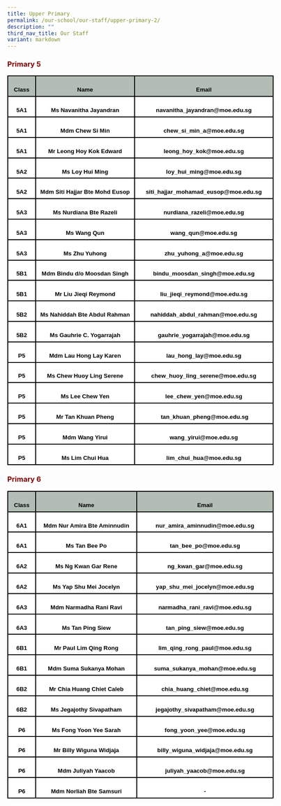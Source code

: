 ```yaml
---
title: Upper Primary
permalink: /our-school/our-staff/upper-primary-2/
description: ""
third_nav_title: Our Staff
variant: markdown
---
```

<h3 style="text-align: justify;"><strong><span style="color: #800000;">Primary 5</span></strong></h3>

<table style="width:458.0pt;border-collapse:collapse;mso-yfti-tbllook:1184;
 mso-padding-alt:0in 5.4pt 0in 5.4pt" width="611" cellpadding="0" cellspacing="0" border="0" class="MsoNormalTable"><tbody><tr style="mso-yfti-irow:0;mso-yfti-firstrow:yes;height:35.1pt"><td style="width:38.0pt;border:solid black 1.5pt;background:#B2BEB5;
  padding:0in 5.4pt 0in 5.4pt;height:35.1pt" width="51"><p style="margin-bottom:0in;text-align:center;
  line-height:normal" align="center" class="MsoNormal"><b><span style="font-size:10.0pt;font-family:&quot;Arial&quot;,sans-serif;
  mso-fareast-font-family:&quot;Times New Roman&quot;;color:black;mso-font-kerning:0pt;
  mso-ligatures:none;mso-bidi-language:TA">Class</span></b></p></td><td style="width:187.0pt;border:solid black 1.5pt;border-left:none;
  background:#B2BEB5;padding:0in 5.4pt 0in 5.4pt;height:35.1pt" width="249"><p style="margin-bottom:0in;text-align:center;
  line-height:normal" align="center" class="MsoNormal"><b><span style="font-size:10.0pt;font-family:&quot;Arial&quot;,sans-serif;
  mso-fareast-font-family:&quot;Times New Roman&quot;;color:black;mso-font-kerning:0pt;
  mso-ligatures:none;mso-bidi-language:TA">Name</span></b></p></td><td style="width:233.0pt;border:solid black 1.5pt;border-left:none;
  background:#B2BEB5;padding:0in 5.4pt 0in 5.4pt;height:35.1pt" width="311"><p style="margin-bottom:0in;text-align:center;
  line-height:normal" align="center" class="MsoNormal"><b><span style="font-size:10.0pt;font-family:&quot;Arial&quot;,sans-serif;
  mso-fareast-font-family:&quot;Times New Roman&quot;;color:black;mso-font-kerning:0pt;
  mso-ligatures:none;mso-bidi-language:TA">Email</span></b></p></td></tr><tr style="mso-yfti-irow:1;height:35.1pt"><td style="width:38.0pt;border:solid black 1.5pt;border-top:none;
  background:white;padding:0in 5.4pt 0in 5.4pt;height:35.1pt" width="51"><p style="margin-bottom:0in;text-align:center;
  line-height:normal" align="center" class="MsoNormal"><b><span style="font-size:10.0pt;font-family:&quot;Arial&quot;,sans-serif;
  mso-fareast-font-family:&quot;Times New Roman&quot;;color:black;mso-font-kerning:0pt;
  mso-ligatures:none;mso-bidi-language:TA">5A1</span></b></p></td><td style="width:187.0pt;border-top:none;border-left:none;
  border-bottom:solid black 1.5pt;border-right:solid black 1.5pt;background:
  white;padding:0in 5.4pt 0in 5.4pt;height:35.1pt" width="249"><p style="margin-bottom:0in;text-align:center;
  line-height:normal" align="center" class="MsoNormal"><b><span style="font-size:10.0pt;font-family:&quot;Arial&quot;,sans-serif;
  mso-fareast-font-family:&quot;Times New Roman&quot;;color:black;mso-font-kerning:0pt;
  mso-ligatures:none;mso-bidi-language:TA">Ms Navanitha Jayandran</span></b></p></td><td style="width:233.0pt;border-top:none;border-left:none;
  border-bottom:solid black 1.5pt;border-right:solid black 1.5pt;background:
  white;padding:0in 5.4pt 0in 5.4pt;height:35.1pt" width="311"><p style="margin-bottom:0in;text-align:center;
  line-height:normal" align="center" class="MsoNormal"><b><span style="font-size:10.0pt;font-family:&quot;Arial&quot;,sans-serif;
  mso-fareast-font-family:&quot;Times New Roman&quot;;color:black;mso-font-kerning:0pt;
  mso-ligatures:none;mso-bidi-language:TA">navanitha_jayandran@moe.edu.sg</span></b></p></td></tr><tr style="mso-yfti-irow:2;height:35.1pt"><td style="width:38.0pt;border:solid black 1.5pt;border-top:none;
  background:white;padding:0in 5.4pt 0in 5.4pt;height:35.1pt" width="51"><p style="margin-bottom:0in;text-align:center;
  line-height:normal" align="center" class="MsoNormal"><b><span style="font-size:10.0pt;font-family:&quot;Arial&quot;,sans-serif;
  mso-fareast-font-family:&quot;Times New Roman&quot;;color:black;mso-font-kerning:0pt;
  mso-ligatures:none;mso-bidi-language:TA">5A1</span></b></p></td><td style="width:187.0pt;border-top:none;border-left:none;
  border-bottom:solid black 1.5pt;border-right:solid black 1.5pt;background:
  white;padding:0in 5.4pt 0in 5.4pt;height:35.1pt" width="249"><p style="margin-bottom:0in;text-align:center;
  line-height:normal" align="center" class="MsoNormal"><b><span style="font-size:10.0pt;font-family:&quot;Arial&quot;,sans-serif;
  mso-fareast-font-family:&quot;Times New Roman&quot;;color:black;mso-font-kerning:0pt;
  mso-ligatures:none;mso-bidi-language:TA">Mdm Chew Si Min</span></b></p></td><td style="width:233.0pt;border-top:none;border-left:none;
  border-bottom:solid black 1.5pt;border-right:solid black 1.5pt;background:
  white;padding:0in 5.4pt 0in 5.4pt;height:35.1pt" width="311"><p style="margin-bottom:0in;text-align:center;
  line-height:normal" align="center" class="MsoNormal"><b><span style="font-size:10.0pt;font-family:&quot;Arial&quot;,sans-serif;
  mso-fareast-font-family:&quot;Times New Roman&quot;;color:black;mso-font-kerning:0pt;
  mso-ligatures:none;mso-bidi-language:TA">chew_si_min_a@moe.edu.sg</span></b></p></td></tr><tr style="mso-yfti-irow:3;height:35.1pt"><td style="width:38.0pt;border:solid black 1.5pt;border-top:none;
  background:white;padding:0in 5.4pt 0in 5.4pt;height:35.1pt" width="51"><p style="margin-bottom:0in;text-align:center;
  line-height:normal" align="center" class="MsoNormal"><b><span style="font-size:10.0pt;font-family:&quot;Arial&quot;,sans-serif;
  mso-fareast-font-family:&quot;Times New Roman&quot;;color:black;mso-font-kerning:0pt;
  mso-ligatures:none;mso-bidi-language:TA">5A1</span></b></p></td><td style="width:187.0pt;border-top:none;border-left:none;
  border-bottom:solid black 1.5pt;border-right:solid black 1.5pt;background:
  white;padding:0in 5.4pt 0in 5.4pt;height:35.1pt" width="249"><p style="margin-bottom:0in;text-align:center;
  line-height:normal" align="center" class="MsoNormal"><b><span style="font-size:10.0pt;font-family:&quot;Arial&quot;,sans-serif;
  mso-fareast-font-family:&quot;Times New Roman&quot;;color:black;mso-font-kerning:0pt;
  mso-ligatures:none;mso-bidi-language:TA">Mr Leong Hoy Kok Edward</span></b></p></td><td style="width:233.0pt;border-top:none;border-left:none;
  border-bottom:solid black 1.5pt;border-right:solid black 1.5pt;background:
  white;padding:0in 5.4pt 0in 5.4pt;height:35.1pt" width="311"><p style="margin-bottom:0in;text-align:center;
  line-height:normal" align="center" class="MsoNormal"><b><span style="font-size:10.0pt;font-family:&quot;Arial&quot;,sans-serif;
  mso-fareast-font-family:&quot;Times New Roman&quot;;color:black;mso-font-kerning:0pt;
  mso-ligatures:none;mso-bidi-language:TA">leong_hoy_kok@moe.edu.sg</span></b></p></td></tr><tr style="mso-yfti-irow:4;height:35.1pt"><td style="width:38.0pt;border:solid black 1.5pt;border-top:none;
  background:white;padding:0in 5.4pt 0in 5.4pt;height:35.1pt" width="51"><p style="margin-bottom:0in;text-align:center;
  line-height:normal" align="center" class="MsoNormal"><b><span style="font-size:10.0pt;font-family:&quot;Arial&quot;,sans-serif;
  mso-fareast-font-family:&quot;Times New Roman&quot;;color:black;mso-font-kerning:0pt;
  mso-ligatures:none;mso-bidi-language:TA">5A2</span></b></p></td><td style="width:187.0pt;border-top:none;border-left:none;
  border-bottom:solid black 1.5pt;border-right:solid black 1.5pt;background:
  white;padding:0in 5.4pt 0in 5.4pt;height:35.1pt" width="249"><p style="margin-bottom:0in;text-align:center;
  line-height:normal" align="center" class="MsoNormal"><b><span style="font-size:10.0pt;font-family:&quot;Arial&quot;,sans-serif;
  mso-fareast-font-family:&quot;Times New Roman&quot;;color:black;mso-font-kerning:0pt;
  mso-ligatures:none;mso-bidi-language:TA">Ms Loy Hui Ming</span></b></p></td><td style="width:233.0pt;border-top:none;border-left:none;
  border-bottom:solid black 1.5pt;border-right:solid black 1.5pt;background:
  white;padding:0in 5.4pt 0in 5.4pt;height:35.1pt" width="311"><p style="margin-bottom:0in;text-align:center;
  line-height:normal" align="center" class="MsoNormal"><b><span style="font-size:10.0pt;font-family:&quot;Arial&quot;,sans-serif;
  mso-fareast-font-family:&quot;Times New Roman&quot;;color:black;mso-font-kerning:0pt;
  mso-ligatures:none;mso-bidi-language:TA">loy_hui_ming@moe.edu.sg</span></b></p></td></tr><tr style="mso-yfti-irow:5;height:35.1pt"><td style="width:38.0pt;border:solid black 1.5pt;border-top:none;
  background:white;padding:0in 5.4pt 0in 5.4pt;height:35.1pt" width="51"><p style="margin-bottom:0in;text-align:center;
  line-height:normal" align="center" class="MsoNormal"><b><span style="font-size:10.0pt;font-family:&quot;Arial&quot;,sans-serif;
  mso-fareast-font-family:&quot;Times New Roman&quot;;color:black;mso-font-kerning:0pt;
  mso-ligatures:none;mso-bidi-language:TA">5A2</span></b></p></td><td style="width:187.0pt;border-top:none;border-left:none;
  border-bottom:solid black 1.5pt;border-right:solid black 1.5pt;background:
  white;padding:0in 5.4pt 0in 5.4pt;height:35.1pt" width="249"><p style="margin-bottom:0in;text-align:center;
  line-height:normal" align="center" class="MsoNormal"><b><span style="font-size:10.0pt;font-family:&quot;Arial&quot;,sans-serif;
  mso-fareast-font-family:&quot;Times New Roman&quot;;color:black;mso-font-kerning:0pt;
  mso-ligatures:none;mso-bidi-language:TA">Mdm Siti Hajjar Bte Mohd Eusop</span></b></p></td><td style="width:233.0pt;border-top:none;border-left:none;
  border-bottom:solid black 1.5pt;border-right:solid black 1.5pt;background:
  white;padding:0in 5.4pt 0in 5.4pt;height:35.1pt" width="311"><p style="margin-bottom:0in;text-align:center;
  line-height:normal" align="center" class="MsoNormal"><b><span style="font-size:10.0pt;font-family:&quot;Arial&quot;,sans-serif;
  mso-fareast-font-family:&quot;Times New Roman&quot;;color:black;mso-font-kerning:0pt;
  mso-ligatures:none;mso-bidi-language:TA">siti_hajjar_mohamad_eusop@moe.edu.sg</span></b></p></td></tr><tr style="mso-yfti-irow:6;height:35.1pt"><td style="width:38.0pt;border:solid black 1.5pt;border-top:none;
  background:white;padding:0in 5.4pt 0in 5.4pt;height:35.1pt" width="51"><p style="margin-bottom:0in;text-align:center;
  line-height:normal" align="center" class="MsoNormal"><b><span style="font-size:10.0pt;font-family:&quot;Arial&quot;,sans-serif;
  mso-fareast-font-family:&quot;Times New Roman&quot;;color:black;mso-font-kerning:0pt;
  mso-ligatures:none;mso-bidi-language:TA">5A3</span></b></p></td><td style="width:187.0pt;border-top:none;border-left:none;
  border-bottom:solid black 1.5pt;border-right:solid black 1.5pt;background:
  white;padding:0in 5.4pt 0in 5.4pt;height:35.1pt" width="249"><p style="margin-bottom:0in;text-align:center;
  line-height:normal" align="center" class="MsoNormal"><b><span style="font-size:10.0pt;font-family:&quot;Arial&quot;,sans-serif;
  mso-fareast-font-family:&quot;Times New Roman&quot;;color:black;mso-font-kerning:0pt;
  mso-ligatures:none;mso-bidi-language:TA">Ms Nurdiana Bte Razeli</span></b></p></td><td style="width:233.0pt;border-top:none;border-left:none;
  border-bottom:solid black 1.5pt;border-right:solid black 1.5pt;background:
  white;padding:0in 5.4pt 0in 5.4pt;height:35.1pt" width="311"><p style="margin-bottom:0in;text-align:center;
  line-height:normal" align="center" class="MsoNormal"><b><span style="font-size:10.0pt;font-family:&quot;Arial&quot;,sans-serif;
  mso-fareast-font-family:&quot;Times New Roman&quot;;color:black;mso-font-kerning:0pt;
  mso-ligatures:none;mso-bidi-language:TA">nurdiana_razeli@moe.edu.sg</span></b></p></td></tr><tr style="mso-yfti-irow:7;height:35.1pt"><td style="width:38.0pt;border:solid black 1.5pt;border-top:none;
  background:white;padding:0in 5.4pt 0in 5.4pt;height:35.1pt" width="51"><p style="margin-bottom:0in;text-align:center;
  line-height:normal" align="center" class="MsoNormal"><b><span style="font-size:10.0pt;font-family:&quot;Arial&quot;,sans-serif;
  mso-fareast-font-family:&quot;Times New Roman&quot;;color:black;mso-font-kerning:0pt;
  mso-ligatures:none;mso-bidi-language:TA">5A3</span></b></p></td><td style="width:187.0pt;border-top:none;border-left:none;
  border-bottom:solid black 1.5pt;border-right:solid black 1.5pt;background:
  white;padding:0in 5.4pt 0in 5.4pt;height:35.1pt" width="249"><p style="margin-bottom:0in;text-align:center;
  line-height:normal" align="center" class="MsoNormal"><b><span style="font-size:10.0pt;font-family:&quot;Arial&quot;,sans-serif;
  mso-fareast-font-family:&quot;Times New Roman&quot;;color:black;mso-font-kerning:0pt;
  mso-ligatures:none;mso-bidi-language:TA">Ms Wang Qun</span></b></p></td><td style="width:233.0pt;border-top:none;border-left:none;
  border-bottom:solid black 1.5pt;border-right:solid black 1.5pt;background:
  white;padding:0in 5.4pt 0in 5.4pt;height:35.1pt" width="311"><p style="margin-bottom:0in;text-align:center;
  line-height:normal" align="center" class="MsoNormal"><b><span style="font-size:10.0pt;font-family:&quot;Arial&quot;,sans-serif;
  mso-fareast-font-family:&quot;Times New Roman&quot;;color:black;mso-font-kerning:0pt;
  mso-ligatures:none;mso-bidi-language:TA">wang_qun@moe.edu.sg</span></b></p></td></tr><tr style="mso-yfti-irow:8;height:35.1pt"><td style="width:38.0pt;border:solid black 1.5pt;border-top:none;
  background:white;padding:0in 5.4pt 0in 5.4pt;height:35.1pt" width="51"><p style="margin-bottom:0in;text-align:center;
  line-height:normal" align="center" class="MsoNormal"><b><span style="font-size:10.0pt;font-family:&quot;Arial&quot;,sans-serif;
  mso-fareast-font-family:&quot;Times New Roman&quot;;color:black;mso-font-kerning:0pt;
  mso-ligatures:none;mso-bidi-language:TA">5A3</span></b></p></td><td style="width:187.0pt;border-top:none;border-left:none;
  border-bottom:solid black 1.5pt;border-right:solid black 1.5pt;background:
  white;padding:0in 5.4pt 0in 5.4pt;height:35.1pt" width="249"><p style="margin-bottom:0in;text-align:center;
  line-height:normal" align="center" class="MsoNormal"><b><span style="font-size:10.0pt;font-family:&quot;Arial&quot;,sans-serif;
  mso-fareast-font-family:&quot;Times New Roman&quot;;color:black;mso-font-kerning:0pt;
  mso-ligatures:none;mso-bidi-language:TA">Ms Zhu Yuhong</span></b></p></td><td style="width:233.0pt;border-top:none;border-left:none;
  border-bottom:solid black 1.5pt;border-right:solid black 1.5pt;background:
  white;padding:0in 5.4pt 0in 5.4pt;height:35.1pt" width="311"><p style="margin-bottom:0in;text-align:center;
  line-height:normal" align="center" class="MsoNormal"><b><span style="font-size:10.0pt;font-family:&quot;Arial&quot;,sans-serif;
  mso-fareast-font-family:&quot;Times New Roman&quot;;color:black;mso-font-kerning:0pt;
  mso-ligatures:none;mso-bidi-language:TA">zhu_yuhong_a@moe.edu.sg</span></b></p></td></tr><tr style="mso-yfti-irow:9;height:35.1pt"><td style="width:38.0pt;border:solid black 1.5pt;border-top:none;
  background:white;padding:0in 5.4pt 0in 5.4pt;height:35.1pt" width="51"><p style="margin-bottom:0in;text-align:center;
  line-height:normal" align="center" class="MsoNormal"><b><span style="font-size:10.0pt;font-family:&quot;Arial&quot;,sans-serif;
  mso-fareast-font-family:&quot;Times New Roman&quot;;color:black;mso-font-kerning:0pt;
  mso-ligatures:none;mso-bidi-language:TA">5B1</span></b></p></td><td style="width:187.0pt;border-top:none;border-left:none;
  border-bottom:solid black 1.5pt;border-right:solid black 1.5pt;background:
  white;padding:0in 5.4pt 0in 5.4pt;height:35.1pt" width="249"><p style="margin-bottom:0in;text-align:center;
  line-height:normal" align="center" class="MsoNormal"><b><span style="font-size:10.0pt;font-family:&quot;Arial&quot;,sans-serif;
  mso-fareast-font-family:&quot;Times New Roman&quot;;color:black;mso-font-kerning:0pt;
  mso-ligatures:none;mso-bidi-language:TA">Mdm Bindu d/o Moosdan Singh</span></b></p></td><td style="width:233.0pt;border-top:none;border-left:none;
  border-bottom:solid black 1.5pt;border-right:solid black 1.5pt;background:
  white;padding:0in 5.4pt 0in 5.4pt;height:35.1pt" width="311"><p style="margin-bottom:0in;text-align:center;
  line-height:normal" align="center" class="MsoNormal"><b><span style="font-size:10.0pt;font-family:&quot;Arial&quot;,sans-serif;
  mso-fareast-font-family:&quot;Times New Roman&quot;;color:black;mso-font-kerning:0pt;
  mso-ligatures:none;mso-bidi-language:TA">bindu_moosdan_singh@moe.edu.sg</span></b></p></td></tr><tr style="mso-yfti-irow:10;height:35.1pt"><td style="width:38.0pt;border:solid black 1.5pt;border-top:none;
  background:white;padding:0in 5.4pt 0in 5.4pt;height:35.1pt" width="51"><p style="margin-bottom:0in;text-align:center;
  line-height:normal" align="center" class="MsoNormal"><b><span style="font-size:10.0pt;font-family:&quot;Arial&quot;,sans-serif;
  mso-fareast-font-family:&quot;Times New Roman&quot;;color:black;mso-font-kerning:0pt;
  mso-ligatures:none;mso-bidi-language:TA">5B1</span></b></p></td><td style="width:187.0pt;border-top:none;border-left:none;
  border-bottom:solid black 1.5pt;border-right:solid black 1.5pt;background:
  white;padding:0in 5.4pt 0in 5.4pt;height:35.1pt" width="249"><p style="margin-bottom:0in;text-align:center;
  line-height:normal" align="center" class="MsoNormal"><b><span style="font-size:10.0pt;font-family:&quot;Arial&quot;,sans-serif;
  mso-fareast-font-family:&quot;Times New Roman&quot;;color:black;mso-font-kerning:0pt;
  mso-ligatures:none;mso-bidi-language:TA">Mr Liu Jieqi Reymond</span></b></p></td><td style="width:233.0pt;border-top:none;border-left:none;
  border-bottom:solid black 1.5pt;border-right:solid black 1.5pt;background:
  white;padding:0in 5.4pt 0in 5.4pt;height:35.1pt" width="311"><p style="margin-bottom:0in;text-align:center;
  line-height:normal" align="center" class="MsoNormal"><b><span style="font-size:10.0pt;font-family:&quot;Arial&quot;,sans-serif;
  mso-fareast-font-family:&quot;Times New Roman&quot;;color:black;mso-font-kerning:0pt;
  mso-ligatures:none;mso-bidi-language:TA">liu_jieqi_reymond@moe.edu.sg</span></b></p></td></tr><tr style="mso-yfti-irow:11;height:35.1pt"><td style="width:38.0pt;border:solid black 1.5pt;border-top:none;
  background:white;padding:0in 5.4pt 0in 5.4pt;height:35.1pt" width="51"><p style="margin-bottom:0in;text-align:center;
  line-height:normal" align="center" class="MsoNormal"><b><span style="font-size:10.0pt;font-family:&quot;Arial&quot;,sans-serif;
  mso-fareast-font-family:&quot;Times New Roman&quot;;color:black;mso-font-kerning:0pt;
  mso-ligatures:none;mso-bidi-language:TA">5B2</span></b></p></td><td style="width:187.0pt;border-top:none;border-left:none;
  border-bottom:solid black 1.5pt;border-right:solid black 1.5pt;background:
  white;padding:0in 5.4pt 0in 5.4pt;height:35.1pt" width="249"><p style="margin-bottom:0in;text-align:center;
  line-height:normal" align="center" class="MsoNormal"><b><span style="font-size:10.0pt;font-family:&quot;Arial&quot;,sans-serif;
  mso-fareast-font-family:&quot;Times New Roman&quot;;color:black;mso-font-kerning:0pt;
  mso-ligatures:none;mso-bidi-language:TA">Ms Nahiddah Bte Abdul Rahman</span></b></p></td><td style="width:233.0pt;border-top:none;border-left:none;
  border-bottom:solid black 1.5pt;border-right:solid black 1.5pt;background:
  white;padding:0in 5.4pt 0in 5.4pt;height:35.1pt" width="311"><p style="margin-bottom:0in;text-align:center;
  line-height:normal" align="center" class="MsoNormal"><b><span style="font-size:10.0pt;font-family:&quot;Arial&quot;,sans-serif;
  mso-fareast-font-family:&quot;Times New Roman&quot;;color:black;mso-font-kerning:0pt;
  mso-ligatures:none;mso-bidi-language:TA">nahiddah_abdul_rahman@moe.edu.sg</span></b></p></td></tr><tr style="mso-yfti-irow:12;height:35.1pt"><td style="width:38.0pt;border:solid black 1.5pt;border-top:none;
  background:white;padding:0in 5.4pt 0in 5.4pt;height:35.1pt" width="51"><p style="margin-bottom:0in;text-align:center;
  line-height:normal" align="center" class="MsoNormal"><b><span style="font-size:10.0pt;font-family:&quot;Arial&quot;,sans-serif;
  mso-fareast-font-family:&quot;Times New Roman&quot;;color:black;mso-font-kerning:0pt;
  mso-ligatures:none;mso-bidi-language:TA">5B2</span></b></p></td><td style="width:187.0pt;border-top:none;border-left:none;
  border-bottom:solid black 1.5pt;border-right:solid black 1.5pt;background:
  white;padding:0in 5.4pt 0in 5.4pt;height:35.1pt" width="249"><p style="margin-bottom:0in;text-align:center;
  line-height:normal" align="center" class="MsoNormal"><b><span style="font-size:10.0pt;font-family:&quot;Arial&quot;,sans-serif;
  mso-fareast-font-family:&quot;Times New Roman&quot;;color:black;mso-font-kerning:0pt;
  mso-ligatures:none;mso-bidi-language:TA">Ms Gauhrie C. Yogarrajah</span></b></p></td><td style="width:233.0pt;border-top:none;border-left:none;
  border-bottom:solid black 1.5pt;border-right:solid black 1.5pt;background:
  white;padding:0in 5.4pt 0in 5.4pt;height:35.1pt" width="311"><p style="margin-bottom:0in;text-align:center;
  line-height:normal" align="center" class="MsoNormal"><b><span style="font-size:10.0pt;font-family:&quot;Arial&quot;,sans-serif;
  mso-fareast-font-family:&quot;Times New Roman&quot;;color:black;mso-font-kerning:0pt;
  mso-ligatures:none;mso-bidi-language:TA">gauhrie_yogarrajah@moe.edu.sg</span></b></p></td></tr><tr style="mso-yfti-irow:13;height:35.1pt"><td style="width:38.0pt;border:solid black 1.5pt;border-top:none;
  background:white;padding:0in 5.4pt 0in 5.4pt;height:35.1pt" width="51"><p style="margin-bottom:0in;text-align:center;
  line-height:normal" align="center" class="MsoNormal"><b><span style="font-size:10.0pt;font-family:&quot;Arial&quot;,sans-serif;
  mso-fareast-font-family:&quot;Times New Roman&quot;;color:black;mso-font-kerning:0pt;
  mso-ligatures:none;mso-bidi-language:TA">P5</span></b></p></td><td style="width:187.0pt;border-top:none;border-left:none;
  border-bottom:solid black 1.5pt;border-right:solid black 1.5pt;background:
  white;padding:0in 5.4pt 0in 5.4pt;height:35.1pt" width="249"><p style="margin-bottom:0in;text-align:center;
  line-height:normal" align="center" class="MsoNormal"><b><span style="font-size:10.0pt;font-family:&quot;Arial&quot;,sans-serif;
  mso-fareast-font-family:&quot;Times New Roman&quot;;color:black;mso-font-kerning:0pt;
  mso-ligatures:none;mso-bidi-language:TA">Mdm Lau Hong Lay Karen</span></b></p></td><td style="width:233.0pt;border-top:none;border-left:none;
  border-bottom:solid black 1.5pt;border-right:solid black 1.5pt;background:
  white;padding:0in 5.4pt 0in 5.4pt;height:35.1pt" width="311"><p style="margin-bottom:0in;text-align:center;
  line-height:normal" align="center" class="MsoNormal"><b><span style="font-size:10.0pt;font-family:&quot;Arial&quot;,sans-serif;
  mso-fareast-font-family:&quot;Times New Roman&quot;;color:black;mso-font-kerning:0pt;
  mso-ligatures:none;mso-bidi-language:TA">lau_hong_lay@moe.edu.sg</span></b></p></td></tr><tr style="mso-yfti-irow:14;height:35.1pt"><td style="width:38.0pt;border:solid black 1.5pt;border-top:none;
  background:white;padding:0in 5.4pt 0in 5.4pt;height:35.1pt" width="51"><p style="margin-bottom:0in;text-align:center;
  line-height:normal" align="center" class="MsoNormal"><b><span style="font-size:10.0pt;font-family:&quot;Arial&quot;,sans-serif;
  mso-fareast-font-family:&quot;Times New Roman&quot;;color:black;mso-font-kerning:0pt;
  mso-ligatures:none;mso-bidi-language:TA">P5</span></b></p></td><td style="width:187.0pt;border-top:none;border-left:none;
  border-bottom:solid black 1.5pt;border-right:solid black 1.5pt;background:
  white;padding:0in 5.4pt 0in 5.4pt;height:35.1pt" width="249"><p style="margin-bottom:0in;text-align:center;
  line-height:normal" align="center" class="MsoNormal"><b><span style="font-size:10.0pt;font-family:&quot;Arial&quot;,sans-serif;
  mso-fareast-font-family:&quot;Times New Roman&quot;;color:black;mso-font-kerning:0pt;
  mso-ligatures:none;mso-bidi-language:TA">Ms Chew Huoy Ling Serene</span></b></p></td><td style="width:233.0pt;border-top:none;border-left:none;
  border-bottom:solid black 1.5pt;border-right:solid black 1.5pt;background:
  white;padding:0in 5.4pt 0in 5.4pt;height:35.1pt" width="311"><p style="margin-bottom:0in;text-align:center;
  line-height:normal" align="center" class="MsoNormal"><b><span style="font-size:10.0pt;font-family:&quot;Arial&quot;,sans-serif;
  mso-fareast-font-family:&quot;Times New Roman&quot;;color:black;mso-font-kerning:0pt;
  mso-ligatures:none;mso-bidi-language:TA">chew_huoy_ling_serene@moe.edu.sg</span></b></p></td></tr><tr style="mso-yfti-irow:15;height:35.1pt"><td style="width:38.0pt;border:solid black 1.5pt;border-top:none;
  background:white;padding:0in 5.4pt 0in 5.4pt;height:35.1pt" width="51"><p style="margin-bottom:0in;text-align:center;
  line-height:normal" align="center" class="MsoNormal"><b><span style="font-size:10.0pt;font-family:&quot;Arial&quot;,sans-serif;
  mso-fareast-font-family:&quot;Times New Roman&quot;;color:black;mso-font-kerning:0pt;
  mso-ligatures:none;mso-bidi-language:TA">P5</span></b></p></td><td style="width:187.0pt;border-top:none;border-left:none;
  border-bottom:solid black 1.5pt;border-right:solid black 1.5pt;background:
  white;padding:0in 5.4pt 0in 5.4pt;height:35.1pt" width="249"><p style="margin-bottom:0in;text-align:center;
  line-height:normal" align="center" class="MsoNormal"><b><span style="font-size:10.0pt;font-family:&quot;Arial&quot;,sans-serif;
  mso-fareast-font-family:&quot;Times New Roman&quot;;color:black;mso-font-kerning:0pt;
  mso-ligatures:none;mso-bidi-language:TA">Ms Lee Chew Yen</span></b></p></td><td style="width:233.0pt;border-top:none;border-left:none;
  border-bottom:solid black 1.5pt;border-right:solid black 1.5pt;background:
  white;padding:0in 5.4pt 0in 5.4pt;height:35.1pt" width="311"><p style="margin-bottom:0in;text-align:center;
  line-height:normal" align="center" class="MsoNormal"><b><span style="font-size:10.0pt;font-family:&quot;Arial&quot;,sans-serif;
  mso-fareast-font-family:&quot;Times New Roman&quot;;color:black;mso-font-kerning:0pt;
  mso-ligatures:none;mso-bidi-language:TA">lee_chew_yen@moe.edu.sg</span></b></p></td></tr><tr style="mso-yfti-irow:16;height:35.1pt"><td style="width:38.0pt;border:solid black 1.5pt;border-top:none;
  background:white;padding:0in 5.4pt 0in 5.4pt;height:35.1pt" width="51"><p style="margin-bottom:0in;text-align:center;
  line-height:normal" align="center" class="MsoNormal"><b><span style="font-size:10.0pt;font-family:&quot;Arial&quot;,sans-serif;
  mso-fareast-font-family:&quot;Times New Roman&quot;;color:black;mso-font-kerning:0pt;
  mso-ligatures:none;mso-bidi-language:TA">P5</span></b></p></td><td style="width:187.0pt;border-top:none;border-left:none;
  border-bottom:solid black 1.5pt;border-right:solid black 1.5pt;background:
  white;padding:0in 5.4pt 0in 5.4pt;height:35.1pt" width="249"><p style="margin-bottom:0in;text-align:center;
  line-height:normal" align="center" class="MsoNormal"><b><span style="font-size:10.0pt;font-family:&quot;Arial&quot;,sans-serif;
  mso-fareast-font-family:&quot;Times New Roman&quot;;color:black;mso-font-kerning:0pt;
  mso-ligatures:none;mso-bidi-language:TA">Mr Tan Khuan Pheng</span></b></p></td><td style="width:233.0pt;border-top:none;border-left:none;
  border-bottom:solid black 1.5pt;border-right:solid black 1.5pt;background:
  white;padding:0in 5.4pt 0in 5.4pt;height:35.1pt" width="311"><p style="margin-bottom:0in;text-align:center;
  line-height:normal" align="center" class="MsoNormal"><b><span style="font-size:10.0pt;font-family:&quot;Arial&quot;,sans-serif;
  mso-fareast-font-family:&quot;Times New Roman&quot;;color:black;mso-font-kerning:0pt;
  mso-ligatures:none;mso-bidi-language:TA">&nbsp;tan_khuan_pheng@moe.edu.sg</span></b></p></td></tr><tr style="mso-yfti-irow:17;height:35.1pt"><td style="width:38.0pt;border:solid black 1.5pt;border-top:none;
  background:white;padding:0in 5.4pt 0in 5.4pt;height:35.1pt" width="51"><p style="margin-bottom:0in;text-align:center;
  line-height:normal" align="center" class="MsoNormal"><b><span style="font-size:10.0pt;font-family:&quot;Arial&quot;,sans-serif;
  mso-fareast-font-family:&quot;Times New Roman&quot;;color:black;mso-font-kerning:0pt;
  mso-ligatures:none;mso-bidi-language:TA">P5</span></b></p></td><td style="width:187.0pt;border-top:none;border-left:none;
  border-bottom:solid black 1.5pt;border-right:solid black 1.5pt;background:
  white;padding:0in 5.4pt 0in 5.4pt;height:35.1pt" width="249"><p style="margin-bottom:0in;text-align:center;
  line-height:normal" align="center" class="MsoNormal"><b><span style="font-size:10.0pt;font-family:&quot;Arial&quot;,sans-serif;
  mso-fareast-font-family:&quot;Times New Roman&quot;;color:black;mso-font-kerning:0pt;
  mso-ligatures:none;mso-bidi-language:TA">Mdm Wang Yirui</span></b></p></td><td style="width:233.0pt;border-top:none;border-left:none;
  border-bottom:solid black 1.5pt;border-right:solid black 1.5pt;background:
  white;padding:0in 5.4pt 0in 5.4pt;height:35.1pt" width="311"><p style="margin-bottom:0in;text-align:center;
  line-height:normal" align="center" class="MsoNormal"><b><span style="font-size:10.0pt;font-family:&quot;Arial&quot;,sans-serif;
  mso-fareast-font-family:&quot;Times New Roman&quot;;color:black;mso-font-kerning:0pt;
  mso-ligatures:none;mso-bidi-language:TA">wang_yirui@moe.edu.sg</span></b></p></td></tr><tr style="mso-yfti-irow:18;mso-yfti-lastrow:yes;height:35.1pt"><td style="width:38.0pt;border:solid black 1.5pt;border-top:none;
  background:white;padding:0in 5.4pt 0in 5.4pt;height:35.1pt" width="51"><p style="margin-bottom:0in;text-align:center;
  line-height:normal" align="center" class="MsoNormal"><b><span style="font-size:10.0pt;font-family:&quot;Arial&quot;,sans-serif;
  mso-fareast-font-family:&quot;Times New Roman&quot;;color:black;mso-font-kerning:0pt;
  mso-ligatures:none;mso-bidi-language:TA">P5</span></b></p></td><td style="width:187.0pt;border-top:none;border-left:none;
  border-bottom:solid black 1.5pt;border-right:solid black 1.5pt;background:
  white;padding:0in 5.4pt 0in 5.4pt;height:35.1pt" width="249"><p style="margin-bottom:0in;text-align:center;
  line-height:normal" align="center" class="MsoNormal"><b><span style="font-size:10.0pt;font-family:&quot;Arial&quot;,sans-serif;
  mso-fareast-font-family:&quot;Times New Roman&quot;;color:black;mso-font-kerning:0pt;
  mso-ligatures:none;mso-bidi-language:TA">Ms Lim Chui Hua</span></b></p></td><td style="width:233.0pt;border-top:none;border-left:none;
  border-bottom:solid black 1.5pt;border-right:solid black 1.5pt;background:
  white;padding:0in 5.4pt 0in 5.4pt;height:35.1pt" width="311"><p style="margin-bottom:0in;text-align:center;
  line-height:normal" align="center" class="MsoNormal"><b><span style="font-size:10.0pt;font-family:&quot;Arial&quot;,sans-serif;
  mso-fareast-font-family:&quot;Times New Roman&quot;;color:black;mso-font-kerning:0pt;
  mso-ligatures:none;mso-bidi-language:TA">lim_chui_hua@moe.edu.sg</span></b></p></td></tr></tbody></table>

<h3 style="text-align: justify;"><strong><span style="color: #800000;">Primary 6</span></strong></h3>
 
<table style="width:458.0pt;border-collapse:collapse;mso-yfti-tbllook:1184;
 mso-padding-alt:0in 5.4pt 0in 5.4pt" width="611" cellpadding="0" cellspacing="0" border="0" class="MsoNormalTable"><tbody><tr style="mso-yfti-irow:0;mso-yfti-firstrow:yes;height:35.1pt"><td style="width:38.0pt;border:solid black 1.5pt;background:#B2BEB5;
  padding:0in 5.4pt 0in 5.4pt;height:35.1pt" width="51"><p style="margin-bottom:0in;text-align:center;
  line-height:normal" align="center" class="MsoNormal"><b><span style="font-size:10.0pt;font-family:&quot;Arial&quot;,sans-serif;
  mso-fareast-font-family:&quot;Times New Roman&quot;;color:black;mso-font-kerning:0pt;
  mso-ligatures:none;mso-bidi-language:TA">Class</span></b></p></td><td style="width:187.0pt;border:solid black 1.5pt;border-left:none;
  background:#B2BEB5;padding:0in 5.4pt 0in 5.4pt;height:35.1pt" width="249"><p style="margin-bottom:0in;text-align:center;
  line-height:normal" align="center" class="MsoNormal"><b><span style="font-size:10.0pt;font-family:&quot;Arial&quot;,sans-serif;
  mso-fareast-font-family:&quot;Times New Roman&quot;;color:black;mso-font-kerning:0pt;
  mso-ligatures:none;mso-bidi-language:TA">Name</span></b></p></td><td style="width:233.0pt;border:solid black 1.5pt;border-left:none;
  background:#B2BEB5;padding:0in 5.4pt 0in 5.4pt;height:35.1pt" width="311"><p style="margin-bottom:0in;text-align:center;
  line-height:normal" align="center" class="MsoNormal"><b><span style="font-size:10.0pt;font-family:&quot;Arial&quot;,sans-serif;
  mso-fareast-font-family:&quot;Times New Roman&quot;;color:black;mso-font-kerning:0pt;
  mso-ligatures:none;mso-bidi-language:TA">Email</span></b></p></td></tr><tr style="mso-yfti-irow:1;height:35.1pt"><td style="width:38.0pt;border:solid black 1.5pt;border-top:none;
  background:white;padding:0in 5.4pt 0in 5.4pt;height:35.1pt" width="51"><p style="margin-bottom:0in;text-align:center;
  line-height:normal" align="center" class="MsoNormal"><b><span style="font-size:10.0pt;font-family:&quot;Arial&quot;,sans-serif;
  mso-fareast-font-family:&quot;Times New Roman&quot;;color:black;mso-font-kerning:0pt;
  mso-ligatures:none;mso-bidi-language:TA">6A1</span></b></p></td><td style="width:187.0pt;border-top:none;border-left:none;
  border-bottom:solid black 1.5pt;border-right:solid black 1.5pt;background:
  white;padding:0in 5.4pt 0in 5.4pt;height:35.1pt" width="249"><p style="margin-bottom:0in;text-align:center;
  line-height:normal" align="center" class="MsoNormal"><b><span style="font-size:10.0pt;font-family:&quot;Arial&quot;,sans-serif;
  mso-fareast-font-family:&quot;Times New Roman&quot;;color:black;mso-font-kerning:0pt;
  mso-ligatures:none;mso-bidi-language:TA">Mdm Nur Amira Bte Aminnudin</span></b></p></td><td style="width:233.0pt;border-top:none;border-left:none;
  border-bottom:solid black 1.5pt;border-right:solid black 1.5pt;background:
  white;padding:0in 5.4pt 0in 5.4pt;height:35.1pt" width="311"><p style="margin-bottom:0in;text-align:center;
  line-height:normal" align="center" class="MsoNormal"><b><span style="font-size:10.0pt;font-family:&quot;Arial&quot;,sans-serif;
  mso-fareast-font-family:&quot;Times New Roman&quot;;color:black;mso-font-kerning:0pt;
  mso-ligatures:none;mso-bidi-language:TA">nur_amira_aminnudin@moe.edu.sg</span></b></p></td></tr><tr style="mso-yfti-irow:2;height:35.1pt"><td style="width:38.0pt;border:solid black 1.5pt;border-top:none;
  background:white;padding:0in 5.4pt 0in 5.4pt;height:35.1pt" width="51"><p style="margin-bottom:0in;text-align:center;
  line-height:normal" align="center" class="MsoNormal"><b><span style="font-size:10.0pt;font-family:&quot;Arial&quot;,sans-serif;
  mso-fareast-font-family:&quot;Times New Roman&quot;;color:black;mso-font-kerning:0pt;
  mso-ligatures:none;mso-bidi-language:TA">6A1</span></b></p></td><td style="width:187.0pt;border-top:none;border-left:none;
  border-bottom:solid black 1.5pt;border-right:solid black 1.5pt;background:
  white;padding:0in 5.4pt 0in 5.4pt;height:35.1pt" width="249"><p style="margin-bottom:0in;text-align:center;
  line-height:normal" align="center" class="MsoNormal"><b><span style="font-size:10.0pt;font-family:&quot;Arial&quot;,sans-serif;
  mso-fareast-font-family:&quot;Times New Roman&quot;;color:black;mso-font-kerning:0pt;
  mso-ligatures:none;mso-bidi-language:TA">Ms Tan Bee Po</span></b></p></td><td style="width:233.0pt;border-top:none;border-left:none;
  border-bottom:solid black 1.5pt;border-right:solid black 1.5pt;background:
  white;padding:0in 5.4pt 0in 5.4pt;height:35.1pt" width="311"><p style="margin-bottom:0in;text-align:center;
  line-height:normal" align="center" class="MsoNormal"><b><span style="font-size:10.0pt;font-family:&quot;Arial&quot;,sans-serif;
  mso-fareast-font-family:&quot;Times New Roman&quot;;color:black;mso-font-kerning:0pt;
  mso-ligatures:none;mso-bidi-language:TA">tan_bee_po@moe.edu.sg</span></b></p></td></tr><tr style="mso-yfti-irow:3;height:35.1pt"><td style="width:38.0pt;border:solid black 1.5pt;border-top:none;
  background:white;padding:0in 5.4pt 0in 5.4pt;height:35.1pt" width="51"><p style="margin-bottom:0in;text-align:center;
  line-height:normal" align="center" class="MsoNormal"><b><span style="font-size:10.0pt;font-family:&quot;Arial&quot;,sans-serif;
  mso-fareast-font-family:&quot;Times New Roman&quot;;color:black;mso-font-kerning:0pt;
  mso-ligatures:none;mso-bidi-language:TA">6A2</span></b></p></td><td style="width:187.0pt;border-top:none;border-left:none;
  border-bottom:solid black 1.5pt;border-right:solid black 1.5pt;background:
  white;padding:0in 5.4pt 0in 5.4pt;height:35.1pt" width="249"><p style="margin-bottom:0in;text-align:center;
  line-height:normal" align="center" class="MsoNormal"><b><span style="font-size:10.0pt;font-family:&quot;Arial&quot;,sans-serif;
  mso-fareast-font-family:&quot;Times New Roman&quot;;color:black;mso-font-kerning:0pt;
  mso-ligatures:none;mso-bidi-language:TA">Ms Ng Kwan Gar Rene</span></b></p></td><td style="width:233.0pt;border-top:none;border-left:none;
  border-bottom:solid black 1.5pt;border-right:solid black 1.5pt;background:
  white;padding:0in 5.4pt 0in 5.4pt;height:35.1pt" width="311"><p style="margin-bottom:0in;text-align:center;
  line-height:normal" align="center" class="MsoNormal"><b><span style="font-size:10.0pt;font-family:&quot;Arial&quot;,sans-serif;
  mso-fareast-font-family:&quot;Times New Roman&quot;;color:black;mso-font-kerning:0pt;
  mso-ligatures:none;mso-bidi-language:TA">ng_kwan_gar@moe.edu.sg</span></b></p></td></tr><tr style="mso-yfti-irow:4;height:35.1pt"><td style="width:38.0pt;border:solid black 1.5pt;border-top:none;
  background:white;padding:0in 5.4pt 0in 5.4pt;height:35.1pt" width="51"><p style="margin-bottom:0in;text-align:center;
  line-height:normal" align="center" class="MsoNormal"><b><span style="font-size:10.0pt;font-family:&quot;Arial&quot;,sans-serif;
  mso-fareast-font-family:&quot;Times New Roman&quot;;color:black;mso-font-kerning:0pt;
  mso-ligatures:none;mso-bidi-language:TA">6A2</span></b></p></td><td style="width:187.0pt;border-top:none;border-left:none;
  border-bottom:solid black 1.5pt;border-right:solid black 1.5pt;background:
  white;padding:0in 5.4pt 0in 5.4pt;height:35.1pt" width="249"><p style="margin-bottom:0in;text-align:center;
  line-height:normal" align="center" class="MsoNormal"><b><span style="font-size:10.0pt;font-family:&quot;Arial&quot;,sans-serif;
  mso-fareast-font-family:&quot;Times New Roman&quot;;color:black;mso-font-kerning:0pt;
  mso-ligatures:none;mso-bidi-language:TA">Ms Yap Shu Mei Jocelyn</span></b></p></td><td style="width:233.0pt;border-top:none;border-left:none;
  border-bottom:solid black 1.5pt;border-right:solid black 1.5pt;background:
  white;padding:0in 5.4pt 0in 5.4pt;height:35.1pt" width="311"><p style="margin-bottom:0in;text-align:center;
  line-height:normal" align="center" class="MsoNormal"><b><span style="font-size:10.0pt;font-family:&quot;Arial&quot;,sans-serif;
  mso-fareast-font-family:&quot;Times New Roman&quot;;color:black;mso-font-kerning:0pt;
  mso-ligatures:none;mso-bidi-language:TA">yap_shu_mei_jocelyn@moe.edu.sg</span></b></p></td></tr><tr style="mso-yfti-irow:5;height:35.1pt"><td style="width:38.0pt;border:solid black 1.5pt;border-top:none;
  background:white;padding:0in 5.4pt 0in 5.4pt;height:35.1pt" width="51"><p style="margin-bottom:0in;text-align:center;
  line-height:normal" align="center" class="MsoNormal"><b><span style="font-size:10.0pt;font-family:&quot;Arial&quot;,sans-serif;
  mso-fareast-font-family:&quot;Times New Roman&quot;;color:black;mso-font-kerning:0pt;
  mso-ligatures:none;mso-bidi-language:TA">6A3</span></b></p></td><td style="width:187.0pt;border-top:none;border-left:none;
  border-bottom:solid black 1.5pt;border-right:solid black 1.5pt;background:
  white;padding:0in 5.4pt 0in 5.4pt;height:35.1pt" width="249"><p style="margin-bottom:0in;text-align:center;
  line-height:normal" align="center" class="MsoNormal"><b><span style="font-size:10.0pt;font-family:&quot;Arial&quot;,sans-serif;
  mso-fareast-font-family:&quot;Times New Roman&quot;;color:black;mso-font-kerning:0pt;
  mso-ligatures:none;mso-bidi-language:TA">Mdm Narmadha Rani Ravi</span></b></p></td><td style="width:233.0pt;border-top:none;border-left:none;
  border-bottom:solid black 1.5pt;border-right:solid black 1.5pt;background:
  white;padding:0in 5.4pt 0in 5.4pt;height:35.1pt" width="311"><p style="margin-bottom:0in;text-align:center;
  line-height:normal" align="center" class="MsoNormal"><b><span style="font-size:10.0pt;font-family:&quot;Arial&quot;,sans-serif;
  mso-fareast-font-family:&quot;Times New Roman&quot;;color:black;mso-font-kerning:0pt;
  mso-ligatures:none;mso-bidi-language:TA">narmadha_rani_ravi@moe.edu.sg</span></b></p></td></tr><tr style="mso-yfti-irow:6;height:35.1pt"><td style="width:38.0pt;border:solid black 1.5pt;border-top:none;
  background:white;padding:0in 5.4pt 0in 5.4pt;height:35.1pt" width="51"><p style="margin-bottom:0in;text-align:center;
  line-height:normal" align="center" class="MsoNormal"><b><span style="font-size:10.0pt;font-family:&quot;Arial&quot;,sans-serif;
  mso-fareast-font-family:&quot;Times New Roman&quot;;color:black;mso-font-kerning:0pt;
  mso-ligatures:none;mso-bidi-language:TA">6A3</span></b></p></td><td style="width:187.0pt;border-top:none;border-left:none;
  border-bottom:solid black 1.5pt;border-right:solid black 1.5pt;background:
  white;padding:0in 5.4pt 0in 5.4pt;height:35.1pt" width="249"><p style="margin-bottom:0in;text-align:center;
  line-height:normal" align="center" class="MsoNormal"><b><span style="font-size:10.0pt;font-family:&quot;Arial&quot;,sans-serif;
  mso-fareast-font-family:&quot;Times New Roman&quot;;color:black;mso-font-kerning:0pt;
  mso-ligatures:none;mso-bidi-language:TA">Ms Tan Ping Siew</span></b></p></td><td style="width:233.0pt;border-top:none;border-left:none;
  border-bottom:solid black 1.5pt;border-right:solid black 1.5pt;background:
  white;padding:0in 5.4pt 0in 5.4pt;height:35.1pt" width="311"><p style="margin-bottom:0in;text-align:center;
  line-height:normal" align="center" class="MsoNormal"><b><span style="font-size:10.0pt;font-family:&quot;Arial&quot;,sans-serif;
  mso-fareast-font-family:&quot;Times New Roman&quot;;color:black;mso-font-kerning:0pt;
  mso-ligatures:none;mso-bidi-language:TA">tan_ping_siew@moe.edu.sg</span></b></p></td></tr><tr style="mso-yfti-irow:7;height:35.1pt"><td style="width:38.0pt;border:solid black 1.5pt;border-top:none;
  background:white;padding:0in 5.4pt 0in 5.4pt;height:35.1pt" width="51"><p style="margin-bottom:0in;text-align:center;
  line-height:normal" align="center" class="MsoNormal"><b><span style="font-size:10.0pt;font-family:&quot;Arial&quot;,sans-serif;
  mso-fareast-font-family:&quot;Times New Roman&quot;;color:black;mso-font-kerning:0pt;
  mso-ligatures:none;mso-bidi-language:TA">6B1</span></b></p></td><td style="width:187.0pt;border-top:none;border-left:none;
  border-bottom:solid black 1.5pt;border-right:solid black 1.5pt;background:
  white;padding:0in 5.4pt 0in 5.4pt;height:35.1pt" width="249"><p style="margin-bottom:0in;text-align:center;
  line-height:normal" align="center" class="MsoNormal"><b><span style="font-size:10.0pt;font-family:&quot;Arial&quot;,sans-serif;
  mso-fareast-font-family:&quot;Times New Roman&quot;;color:black;mso-font-kerning:0pt;
  mso-ligatures:none;mso-bidi-language:TA">Mr Paul Lim Qing Rong</span></b></p></td><td style="width:233.0pt;border-top:none;border-left:none;
  border-bottom:solid black 1.5pt;border-right:solid black 1.5pt;background:
  white;padding:0in 5.4pt 0in 5.4pt;height:35.1pt" width="311"><p style="margin-bottom:0in;text-align:center;
  line-height:normal" align="center" class="MsoNormal"><b><span style="font-size:10.0pt;font-family:&quot;Arial&quot;,sans-serif;
  mso-fareast-font-family:&quot;Times New Roman&quot;;color:black;mso-font-kerning:0pt;
  mso-ligatures:none;mso-bidi-language:TA">lim_qing_rong_paul@moe.edu.sg</span></b></p></td></tr><tr style="mso-yfti-irow:8;height:35.1pt"><td style="width:38.0pt;border:solid black 1.5pt;border-top:none;
  background:white;padding:0in 5.4pt 0in 5.4pt;height:35.1pt" width="51"><p style="margin-bottom:0in;text-align:center;
  line-height:normal" align="center" class="MsoNormal"><b><span style="font-size:10.0pt;font-family:&quot;Arial&quot;,sans-serif;
  mso-fareast-font-family:&quot;Times New Roman&quot;;color:black;mso-font-kerning:0pt;
  mso-ligatures:none;mso-bidi-language:TA">6B1</span></b></p></td><td style="width:187.0pt;border-top:none;border-left:none;
  border-bottom:solid black 1.5pt;border-right:solid black 1.5pt;background:
  white;padding:0in 5.4pt 0in 5.4pt;height:35.1pt" width="249"><p style="margin-bottom:0in;text-align:center;
  line-height:normal" align="center" class="MsoNormal"><b><span style="font-size:10.0pt;font-family:&quot;Arial&quot;,sans-serif;
  mso-fareast-font-family:&quot;Times New Roman&quot;;color:black;mso-font-kerning:0pt;
  mso-ligatures:none;mso-bidi-language:TA">Mdm Suma Sukanya Mohan</span></b></p></td><td style="width:233.0pt;border-top:none;border-left:none;
  border-bottom:solid black 1.5pt;border-right:solid black 1.5pt;background:
  white;padding:0in 5.4pt 0in 5.4pt;height:35.1pt" width="311"><p style="margin-bottom:0in;text-align:center;
  line-height:normal" align="center" class="MsoNormal"><b><span style="font-size:10.0pt;font-family:&quot;Arial&quot;,sans-serif;
  mso-fareast-font-family:&quot;Times New Roman&quot;;color:black;mso-font-kerning:0pt;
  mso-ligatures:none;mso-bidi-language:TA">suma_sukanya_mohan@moe.edu.sg</span></b></p></td></tr><tr style="mso-yfti-irow:9;height:35.1pt"><td style="width:38.0pt;border:solid black 1.5pt;border-top:none;
  background:white;padding:0in 5.4pt 0in 5.4pt;height:35.1pt" width="51"><p style="margin-bottom:0in;text-align:center;
  line-height:normal" align="center" class="MsoNormal"><b><span style="font-size:10.0pt;font-family:&quot;Arial&quot;,sans-serif;
  mso-fareast-font-family:&quot;Times New Roman&quot;;color:black;mso-font-kerning:0pt;
  mso-ligatures:none;mso-bidi-language:TA">6B2</span></b></p></td><td style="width:187.0pt;border-top:none;border-left:none;
  border-bottom:solid black 1.5pt;border-right:solid black 1.5pt;background:
  white;padding:0in 5.4pt 0in 5.4pt;height:35.1pt" width="249"><p style="margin-bottom:0in;text-align:center;
  line-height:normal" align="center" class="MsoNormal"><b><span style="font-size:10.0pt;font-family:&quot;Arial&quot;,sans-serif;
  mso-fareast-font-family:&quot;Times New Roman&quot;;color:black;mso-font-kerning:0pt;
  mso-ligatures:none;mso-bidi-language:TA">Mr Chia Huang Chiet Caleb</span></b></p></td><td style="width:233.0pt;border-top:none;border-left:none;
  border-bottom:solid black 1.5pt;border-right:solid black 1.5pt;background:
  white;padding:0in 5.4pt 0in 5.4pt;height:35.1pt" width="311"><p style="margin-bottom:0in;text-align:center;
  line-height:normal" align="center" class="MsoNormal"><b><span style="font-size:10.0pt;font-family:&quot;Arial&quot;,sans-serif;
  mso-fareast-font-family:&quot;Times New Roman&quot;;color:black;mso-font-kerning:0pt;
  mso-ligatures:none;mso-bidi-language:TA">chia_huang_chiet@moe.edu.sg</span></b></p></td></tr><tr style="mso-yfti-irow:10;height:35.1pt"><td style="width:38.0pt;border:solid black 1.5pt;border-top:none;
  background:white;padding:0in 5.4pt 0in 5.4pt;height:35.1pt" width="51"><p style="margin-bottom:0in;text-align:center;
  line-height:normal" align="center" class="MsoNormal"><b><span style="font-size:10.0pt;font-family:&quot;Arial&quot;,sans-serif;
  mso-fareast-font-family:&quot;Times New Roman&quot;;color:black;mso-font-kerning:0pt;
  mso-ligatures:none;mso-bidi-language:TA">6B2</span></b></p></td><td style="width:187.0pt;border-top:none;border-left:none;
  border-bottom:solid black 1.5pt;border-right:solid black 1.5pt;background:
  white;padding:0in 5.4pt 0in 5.4pt;height:35.1pt" width="249"><p style="margin-bottom:0in;text-align:center;
  line-height:normal" align="center" class="MsoNormal"><b><span style="font-size:10.0pt;font-family:&quot;Arial&quot;,sans-serif;
  mso-fareast-font-family:&quot;Times New Roman&quot;;color:black;mso-font-kerning:0pt;
  mso-ligatures:none;mso-bidi-language:TA">Ms Jegajothy Sivapatham</span></b></p></td><td style="width:233.0pt;border-top:none;border-left:none;
  border-bottom:solid black 1.5pt;border-right:solid black 1.5pt;background:
  white;padding:0in 5.4pt 0in 5.4pt;height:35.1pt" width="311"><p style="margin-bottom:0in;text-align:center;
  line-height:normal" align="center" class="MsoNormal"><b><span style="font-size:10.0pt;font-family:&quot;Arial&quot;,sans-serif;
  mso-fareast-font-family:&quot;Times New Roman&quot;;color:black;mso-font-kerning:0pt;
  mso-ligatures:none;mso-bidi-language:TA">jegajothy_sivapatham@moe.edu.sg</span></b></p></td></tr><tr style="mso-yfti-irow:11;height:35.1pt"><td style="width:38.0pt;border:solid black 1.5pt;border-top:none;
  background:white;padding:0in 5.4pt 0in 5.4pt;height:35.1pt" width="51"><p style="margin-bottom:0in;text-align:center;
  line-height:normal" align="center" class="MsoNormal"><b><span style="font-size:10.0pt;font-family:&quot;Arial&quot;,sans-serif;
  mso-fareast-font-family:&quot;Times New Roman&quot;;color:black;mso-font-kerning:0pt;
  mso-ligatures:none;mso-bidi-language:TA">P6</span></b></p></td><td style="width:187.0pt;border-top:none;border-left:none;
  border-bottom:solid black 1.5pt;border-right:solid black 1.5pt;background:
  white;padding:0in 5.4pt 0in 5.4pt;height:35.1pt" width="249"><p style="margin-bottom:0in;text-align:center;
  line-height:normal" align="center" class="MsoNormal"><b><span style="font-size:10.0pt;font-family:&quot;Arial&quot;,sans-serif;
  mso-fareast-font-family:&quot;Times New Roman&quot;;color:black;mso-font-kerning:0pt;
  mso-ligatures:none;mso-bidi-language:TA">Ms Fong Yoon Yee Sarah</span></b></p></td><td style="width:233.0pt;border-top:none;border-left:none;
  border-bottom:solid black 1.5pt;border-right:solid black 1.5pt;background:
  white;padding:0in 5.4pt 0in 5.4pt;height:35.1pt" width="311"><p style="margin-bottom:0in;text-align:center;
  line-height:normal" align="center" class="MsoNormal"><b><span style="font-size:10.0pt;font-family:&quot;Arial&quot;,sans-serif;
  mso-fareast-font-family:&quot;Times New Roman&quot;;color:black;mso-font-kerning:0pt;
  mso-ligatures:none;mso-bidi-language:TA">fong_yoon_yee@moe.edu.sg</span></b></p></td></tr><tr style="mso-yfti-irow:12;height:35.1pt"><td style="width:38.0pt;border:solid black 1.5pt;border-top:none;
  background:white;padding:0in 5.4pt 0in 5.4pt;height:35.1pt" width="51"><p style="margin-bottom:0in;text-align:center;
  line-height:normal" align="center" class="MsoNormal"><b><span style="font-size:10.0pt;font-family:&quot;Arial&quot;,sans-serif;
  mso-fareast-font-family:&quot;Times New Roman&quot;;color:black;mso-font-kerning:0pt;
  mso-ligatures:none;mso-bidi-language:TA">P6</span></b></p></td><td style="width:187.0pt;border-top:none;border-left:none;
  border-bottom:solid black 1.5pt;border-right:solid black 1.5pt;background:
  white;padding:0in 5.4pt 0in 5.4pt;height:35.1pt" width="249"><p style="margin-bottom:0in;text-align:center;
  line-height:normal" align="center" class="MsoNormal"><b><span style="font-size:10.0pt;font-family:&quot;Arial&quot;,sans-serif;
  mso-fareast-font-family:&quot;Times New Roman&quot;;color:black;mso-font-kerning:0pt;
  mso-ligatures:none;mso-bidi-language:TA">Mr Billy Wiguna Widjaja</span></b></p></td><td style="width:233.0pt;border-top:none;border-left:none;
  border-bottom:solid black 1.5pt;border-right:solid black 1.5pt;background:
  white;padding:0in 5.4pt 0in 5.4pt;height:35.1pt" width="311"><p style="margin-bottom:0in;text-align:center;
  line-height:normal" align="center" class="MsoNormal"><b><span style="font-size:10.0pt;font-family:&quot;Arial&quot;,sans-serif;
  mso-fareast-font-family:&quot;Times New Roman&quot;;color:black;mso-font-kerning:0pt;
  mso-ligatures:none;mso-bidi-language:TA">billy_wiguna_widjaja@moe.edu.sg</span></b></p></td></tr><tr style="mso-yfti-irow:13;height:35.1pt"><td style="width:38.0pt;border:solid black 1.5pt;border-top:none;
  background:white;padding:0in 5.4pt 0in 5.4pt;height:35.1pt" width="51"><p style="margin-bottom:0in;text-align:center;
  line-height:normal" align="center" class="MsoNormal"><b><span style="font-size:10.0pt;font-family:&quot;Arial&quot;,sans-serif;
  mso-fareast-font-family:&quot;Times New Roman&quot;;color:black;mso-font-kerning:0pt;
  mso-ligatures:none;mso-bidi-language:TA">P6</span></b></p></td><td style="width:187.0pt;border-top:none;border-left:none;
  border-bottom:solid black 1.5pt;border-right:solid black 1.5pt;background:
  white;padding:0in 5.4pt 0in 5.4pt;height:35.1pt" width="249"><p style="margin-bottom:0in;text-align:center;
  line-height:normal" align="center" class="MsoNormal"><b><span style="font-size:10.0pt;font-family:&quot;Arial&quot;,sans-serif;
  mso-fareast-font-family:&quot;Times New Roman&quot;;color:black;mso-font-kerning:0pt;
  mso-ligatures:none;mso-bidi-language:TA">Mdm Juliyah Yaacob</span></b></p></td><td style="width:233.0pt;border-top:none;border-left:none;
  border-bottom:solid black 1.5pt;border-right:solid black 1.5pt;background:
  white;padding:0in 5.4pt 0in 5.4pt;height:35.1pt" width="311"><p style="margin-bottom:0in;text-align:center;
  line-height:normal" align="center" class="MsoNormal"><b><span style="font-size:10.0pt;font-family:&quot;Arial&quot;,sans-serif;
  mso-fareast-font-family:&quot;Times New Roman&quot;;color:black;mso-font-kerning:0pt;
  mso-ligatures:none;mso-bidi-language:TA">juliyah_yaacob@moe.edu.sg</span></b></p></td></tr><tr style="mso-yfti-irow:14;mso-yfti-lastrow:yes;height:35.1pt"><td style="width:38.0pt;border:solid black 1.5pt;border-top:none;
  background:white;padding:0in 5.4pt 0in 5.4pt;height:35.1pt" width="51"><p style="margin-bottom:0in;text-align:center;
  line-height:normal" align="center" class="MsoNormal"><b><span style="font-size:10.0pt;font-family:&quot;Arial&quot;,sans-serif;
  mso-fareast-font-family:&quot;Times New Roman&quot;;color:black;mso-font-kerning:0pt;
  mso-ligatures:none;mso-bidi-language:TA">P6</span></b></p></td><td style="width:187.0pt;border-top:none;border-left:none;
  border-bottom:solid black 1.5pt;border-right:solid black 1.5pt;background:
  white;padding:0in 5.4pt 0in 5.4pt;height:35.1pt" width="249"><p style="margin-bottom:0in;text-align:center;
  line-height:normal" align="center" class="MsoNormal"><b><span style="font-size:10.0pt;font-family:&quot;Arial&quot;,sans-serif;
  mso-fareast-font-family:&quot;Times New Roman&quot;;color:black;mso-font-kerning:0pt;
  mso-ligatures:none;mso-bidi-language:TA">Mdm Norliah Bte Samsuri</span></b></p></td><td style="width:233.0pt;border-top:none;border-left:none;
  border-bottom:solid black 1.5pt;border-right:solid black 1.5pt;background:
  white;padding:0in 5.4pt 0in 5.4pt;height:35.1pt" width="311"><p style="margin-bottom:0in;text-align:center;
  line-height:normal" align="center" class="MsoNormal"><b><span style="font-size:10.0pt;font-family:&quot;Arial&quot;,sans-serif;
  mso-fareast-font-family:&quot;Times New Roman&quot;;color:black;mso-font-kerning:0pt;
  mso-ligatures:none;mso-bidi-language:TA">-</span></b></p></td></tr></tbody></table>